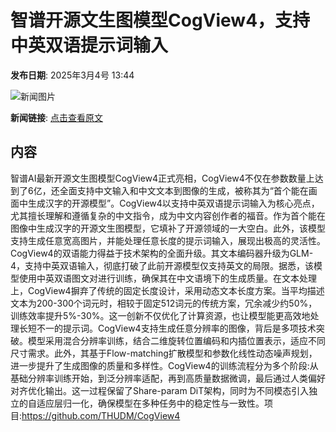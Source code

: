 # 智谱开源文生图模型CogView4，支持中英双语提示词输入

**发布日期**: 2025年3月4号 13:44

![新闻图片](https://upload.chinaz.com/2025/0304/6387669264483836984239041.png)

**新闻链接**: [点击查看原文](https://www.aibase.com/zh/news/15926)

## 内容

智谱AI最新开源文生图模型CogView4正式亮相，CogView4不仅在参数数量上达到了6亿，还全面支持中文输入和中文文本到图像的生成，被称其为“首个能在画面中生成汉字的开源模型”。CogView4以支持中英双语提示词输入为核心亮点，尤其擅长理解和遵循复杂的中文指令，成为中文内容创作者的福音。作为首个能在图像中生成汉字的开源文生图模型，它填补了开源领域的一大空白。此外，该模型支持生成任意宽高图片，并能处理任意长度的提示词输入，展现出极高的灵活性。CogView4的双语能力得益于技术架构的全面升级。其文本编码器升级为GLM-4，支持中英双语输入，彻底打破了此前开源模型仅支持英文的局限。据悉，该模型使用中英双语图文对进行训练，确保其在中文语境下的生成质量。在文本处理上，CogView4摒弃了传统的固定长度设计，采用动态文本长度方案。当平均描述文本为200-300个词元时，相较于固定512词元的传统方案，冗余减少约50%，训练效率提升5%-30%。这一创新不仅优化了计算资源，也让模型能更高效地处理长短不一的提示词。CogView4支持生成任意分辨率的图像，背后是多项技术突破。模型采用混合分辨率训练，结合二维旋转位置编码和内插位置表示，适应不同尺寸需求。此外，其基于Flow-matching扩散模型和参数化线性动态噪声规划，进一步提升了生成图像的质量和多样性。CogView4的训练流程分为多个阶段:从基础分辨率训练开始，到泛分辨率适配，再到高质量数据微调，最后通过人类偏好对齐优化输出。这一过程保留了Share-param DiT架构，同时为不同模态引入独立的自适应层归一化，确保模型在多种任务中的稳定性与一致性。项目:https://github.com/THUDM/CogView4
